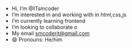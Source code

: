 - Hi, I’m @ITsmcoder
-  I’m interested in and working with in html,css,js 
-  I’m currently learning frontend
-  I’m looking to collaborate o
-  My email smcoderit@gmail.com
- 😄 Pronouns: He/him

<!---
ITsmcoder/ITsmcoder is a ✨ special ✨ repository because its `README.md` (this file) appears on your GitHub profile.
You can click the Preview link to take a look at your changes.
--->
